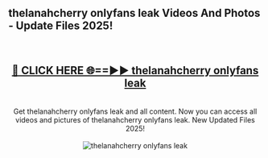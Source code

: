 <h2>thelanahcherry onlyfans leak Videos And Photos - Update Files 2025!</h2>
<br>
<div align="center">
<h2><a href="https://linkcuts.com/hfmhzwbr" rel="nofollow">🔴 CLICK HERE 🌐==►► thelanahcherry onlyfans leak</a></h2>
<br>
Get thelanahcherry onlyfans leak and all content. Now you can access all videos and pictures of thelanahcherry onlyfans leak. New Updated Files 2025!
<br>
<br>
<a href="https://linkcuts.com/hfmhzwbr" rel="nofollow" data-target="animated-image.originalLink"><img src="https://i.ibb.co.com/WyWwxjT/player-gif2.gif" alt="thelanahcherry onlyfans leak" style="max-width: 100%; display: inline-block;" data-target="animated-image.originalImage"></a>
</div>
<br>